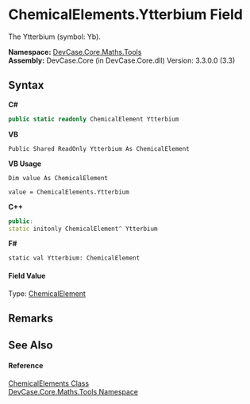 # ChemicalElements.Ytterbium Field
 

The Ytterbium (symbol: Yb).

**Namespace:**&nbsp;<a href="N_DevCase_Core_Maths_Tools">DevCase.Core.Maths.Tools</a><br />**Assembly:**&nbsp;DevCase.Core (in DevCase.Core.dll) Version: 3.3.0.0 (3.3)

## Syntax

**C#**<br />
``` C#
public static readonly ChemicalElement Ytterbium
```

**VB**<br />
``` VB
Public Shared ReadOnly Ytterbium As ChemicalElement
```

**VB Usage**<br />
``` VB Usage
Dim value As ChemicalElement

value = ChemicalElements.Ytterbium

```

**C++**<br />
``` C++
public:
static initonly ChemicalElement^ Ytterbium
```

**F#**<br />
``` F#
static val Ytterbium: ChemicalElement
```


#### Field Value
Type: <a href="T_DevCase_Core_Maths_ChemicalElement">ChemicalElement</a>

## Remarks


## See Also


#### Reference
<a href="T_DevCase_Core_Maths_Tools_ChemicalElements">ChemicalElements Class</a><br /><a href="N_DevCase_Core_Maths_Tools">DevCase.Core.Maths.Tools Namespace</a><br />